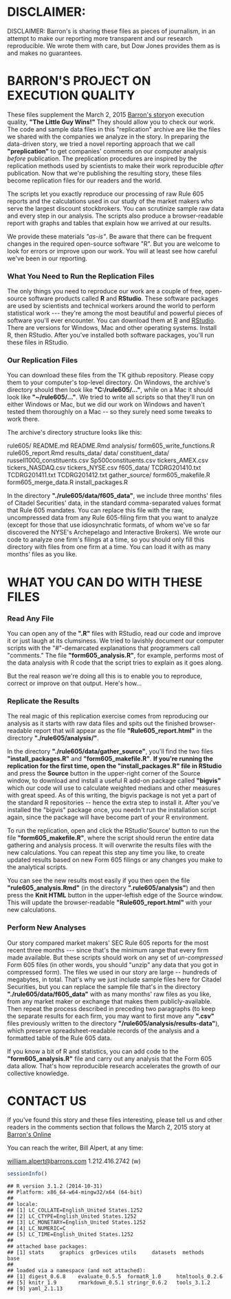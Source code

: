 DISCLAIMER:
===========

DISCLAIMER: Barron's is sharing these files as pieces of journalism, in an attempt to make our reporting more transparent and our research reproducible. We wrote them with care, but Dow Jones provides them as is and makes no guarantees.

BARRON'S PROJECT ON EXECUTION QUALITY
=====================================

These files supplement the March 2, 2015 [Barron's story](http://www.barrons.com)on execution quality, **"The Little Guy Wins!"** They should allow you to check our work. The code and sample data files in this "replication" archive are like the files we shared with the companies we analyze in the story. In preparing the data-driven story, we tried a novel reporting approach that we call **"preplication"** to get companies' comments on our computer analysis *before* publication. The preplication procedures are inspired by the replication methods used by scientists to make their work reproducible *after* publication. Now that we're publishing the resulting story, these files become replication files for our readers and the world.

The scripts let you exactly reproduce our processing of raw Rule 605 reports and the calculations used in our study of the market makers who serve the largest discount stockbrokers. You can scrutinize sample raw data and every step in our analysis. The scripts also produce a browser-readable report with graphs and tables that explain how we arrived at our results.

We provide these materials *"as-is"*. Be aware that there can be frequent changes in the required open-source software "R". But you are welcome to look for errors or improve upon our work. You will at least see how careful we've been in our reporting.

### What You Need to Run the Replication Files

The only things you need to reproduce our work are a couple of free, open-source software products called **R** and **RStudio**. These software packages are used by scientists and technical workers around the world to perform statistical work --- they're among the most beautiful and powerful pieces of software you'll ever encounter. You can download them at [R](cran.r-project.org) and [RStudio](www.rstudio.com). There are versions for Windows, Mac and other operating systems. Install R, then RStudio. After you've installed both software packages, you'll run these files in RStudio.

### Our Replication Files

You can download these files from the TK github repository. Please copy them to your computer's top-level directory. On Windows, the archive's directory should then look like **"C:/rule605/..."**, while on a Mac it should look like **"~/rule605/..."**. We tried to write all scripts so that they'll run on either Windows or Mac, but we did our work on Windows and haven't tested them thoroughly on a Mac -- so they surely need some tweaks to work there.

The archive's directory structure looks like this:

   rule605/
        README.md
        README.Rmd
        analysis/
            form605_write_functions.R
            rule605_report.Rmd
            results_data/
        data/
            constituent_data/
                russell1000_constituents.csv
                Sp500constituents.csv
                tickers_AMEX.csv
                tickers_NASDAQ.csv
                tickers_NYSE.csv
            f605_data/
                TCDRG201410.txt
                TCDRG201411.txt
                TCDRG201412.txt
            gather_source/
                form605_makefile.R
                form605_merge_data.R
                install_packages.R

In the directory **"./rule605/data/f605\_data"**, we include three months' files of Citadel Securities' data, in the standard comma-separated values format that Rule 605 mandates. You can replace this file with the raw, uncompressed data from any Rule 605-filing firm that you want to analyze (except for those that use idiosynchratic formats, of whom we've so far discovered the NYSE's Archepelago and Interactive Brokers). We wrote our code to analyze one firm's filings at a time, so you should only fill this directory with files from one firm at a time. You can load it with as many months' files as you like.

WHAT YOU CAN DO WITH THESE FILES
================================

### Read Any File

You can open any of the **".R"** files with RStudio, read our code and improve it or just laugh at its clumsiness. We tried to lavishly document our computer scripts with the "\#"-demarcated explanations that programmers call "comments." The file **"form605\_analysis.R"**, for example, performs most of the data analysis with R code that the script tries to explain as it goes along.

But the real reason we're doing all this is to enable you to reproduce, correct or improve on that output. Here's how...

### Replicate the Results

The real magic of this replication exercise comes from reproducing our analysis as it starts with raw data files and spits out the finished browser-readable report that will appear as the file **"Rule605\_report.html"** in the directory **"./rule605/analysis/"**.

In the directory **"./rule605/data/gather\_source"**, you'll find the two files **"install\_packages.R"** and **"form605\_makefile.R"**. **If you're running the replication for the first time, open the "install\_packages.R" file in RStudio** and press the **Source** button in the upper-right corner of the Source window, to download and install a useful R add-on package called **"bigvis"** which our code will use to calculate weighted medians and other measures with great speed. As of this writing, the bigvis package is not yet a part of the standard R repositories -- hence the extra step to install it. After you've installed the "bigvis" package once, you needn't run the installation script again, since the package will have become part of your R environment.

To run the replication, open and click the RStudio'Source' button to run the file **"form605\_makefile.R"**, where the script should rerun the entire data gathering and analysis process. It will overwrite the results files with the new calculations. You can repeat this step any time you like, to create updated results based on new Form 605 filings or any changes you make to the analytical scripts.

You can see the new results most easily if you then open the file **"rule605\_analysis.Rmd"** (in the directory **".rule605/analysis"**) and then press the **Knit HTML** button in the upper-leftish edge of the Source window. This will update the browser-readable **"Rule605\_report.html"** with your new calculations.

### Perform New Analyses

Our story compared market makers' SEC Rule 605 reports for the most recent three months --- since that's the minimum range that every firm made available. But these scripts should work on any set of *un-compressed* Form 605 files (in other words, you should "unzip" any data that you got in compressed form). The files we used in our story are large -- hundreds of megabytes, in total. That's why we just include sample files here for Citadel Securities, but you can replace the sample file that's in the directory **"./rule605/data/f605\_data"** with as many months' raw files as you like, from any market maker or exchange that makes them publicly-available. Then repeat the process described in preceding two paragraphs (to keep the separate results for each firm, you may want to first move any **".csv"** files previously written to the directory **"/rule605/analysis/results-data"**), which preserve spreadsheet-readable records of the analysis and a formatted table of the Rule 605 data.

If you know a bit of R and statistics, you can add code to the **"form605\_analysis.R"** file and carry out any analysis that the Form 605 data allow. That's how reproducible research accelerates the growth of our collective knowledge.

CONTACT US
==========

If you've found this story and these files interesting, please tell us and other readers in the comments section that follows the March 2, 2015 story at [Barron's Online](http://www.barrons.com)

You can reach the writer, Bill Alpert, at any time:

<william.alpert@barrons.com> 1.212.416.2742 (w)

``` r
sessionInfo()
```

    ## R version 3.1.2 (2014-10-31)
    ## Platform: x86_64-w64-mingw32/x64 (64-bit)
    ## 
    ## locale:
    ## [1] LC_COLLATE=English_United States.1252 
    ## [2] LC_CTYPE=English_United States.1252   
    ## [3] LC_MONETARY=English_United States.1252
    ## [4] LC_NUMERIC=C                          
    ## [5] LC_TIME=English_United States.1252    
    ## 
    ## attached base packages:
    ## [1] stats     graphics  grDevices utils     datasets  methods   base     
    ## 
    ## loaded via a namespace (and not attached):
    ## [1] digest_0.6.8    evaluate_0.5.5  formatR_1.0     htmltools_0.2.6
    ## [5] knitr_1.9       rmarkdown_0.5.1 stringr_0.6.2   tools_3.1.2    
    ## [9] yaml_2.1.13
